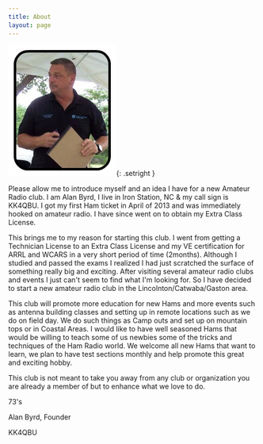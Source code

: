 ```yaml
---
title: About
layout: page
---
```


![Alan](public/img/alanb.jpg){: .setright }

Please allow me to introduce myself and an idea I have for a new Amateur Radio club. I am Alan Byrd, I live in Iron Station, NC & my call sign is KK4QBU. I got my first Ham ticket in April of 2013 and was immediately hooked on amateur radio. I have since went on to obtain my Extra Class License.

This brings me to my reason for starting this club. I went from getting a Technician License to an Extra Class License and my VE certification for ARRL and WCARS in a very short period of time (2months). Although I studied and passed the exams I realized I had just scratched the surface of something really big and exciting.
After visiting several amateur radio clubs and events I just can't seem to find what I'm looking for. So I have decided to start a new amateur radio club in the Lincolnton/Catwaba/Gaston area.

This club will promote more education for new Hams and more events such as antenna building classes and setting up in remote locations such as we do on field day. We do such things as Camp outs and set up on mountain tops or in Coastal Areas. I would like to have well seasoned Hams that would be willing to teach some of us newbies some of the tricks and techniques of the Ham Radio world. We welcome all new Hams that want to learn, we plan to have test sections monthly and help promote this great and exciting hobby. 

This club is not meant to take you away from any club or organization you are already a member of but to enhance what we love to do.

73's

Alan Byrd, Founder

KK4QBU

